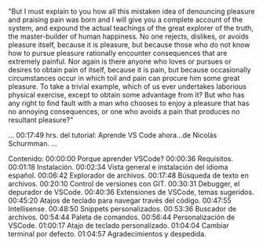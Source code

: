 "But I must explain to you how all this mistaken idea of
denouncing pleasure and praising pain was born and I will give you
a complete account of the system, and expound the actual teachings
of the great explorer of the truth, the master-builder of
human happiness. No one rejects, dislikes, or avoids pleasure
itself, because it is pleasure, but because those who do not know
how to pursue pleasure rationally encounter consequences that
are extremely painful. Nor again is there anyone who loves or
pursues or desires to obtain pain of itself, because it is pain,
but because occasionally circumstances occur in which toil and pain
can procure him some great pleasure. To take a trivial example,
which of us ever undertakes laborious physical exercise, except
to obtain some advantage from it? But who has any right to find
fault with a man who chooses to enjoy a pleasure that has no
annoying consequences, or one who avoids a pain that produces
no resultant pleasure?"



...
00:17:49 hrs. del tutorial: Aprende VS Code ahora...de Nicolás Schurmman.
...

Contenido:
00:00:00 Porque aprender VSCode?
00:00:36 Requisitos.
00:01:18 Instalación.
00:02:34 Vista general e instalación del idioma español.
00:06:42 Explorador de archivos.
00:17:48 Búsqueda de texto en archivos.
00:20:10 Control de versiones con GIT.
00:30:31 Debugger, el depurador de VSCode.
00:40:36 Extensiones de VSCode, temas sugeridos.
00:45:20 Atajos de teclado para navegar través del código. 
00:47:55 Intellisense.
00:48:50 Snippets personalizados.
00:53:36 Buscador de archivos.
00:54:44 Paleta de comandos.
00:56:44 Personalización de VSCode.
01:00:17 Atajo de teclado personalizado.
01:04:04 Cambiar terminal por defecto.
01:04:57 Agradecimientos y despedida.